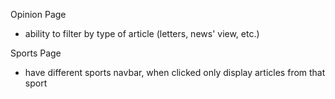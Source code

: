 Opinion Page 
- ability to filter by type of article (letters, news' view, etc.) 

Sports Page
- have different sports navbar, when clicked only display articles from that sport
